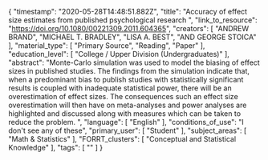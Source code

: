 {
    "timestamp": "2020-05-28T14:48:51.882Z",
    "title": "Accuracy of effect size estimates from published psychological research ",
    "link_to_resource": "https://doi.org/10.1080/00221309.2011.604365",
    "creators": [
        "ANDREW BRAND",
        "MICHAEL T. BRADLEY",
        "LISA A. BEST",
        "AND GEORGE STOICA"
    ],
    "material_type": [
        "Primary Source",
        "Reading",
        "Paper"
    ],
    "education_level": [
        "College / Upper Division (Undergraduates)"
    ],
    "abstract": "Monte-Carlo simulation was used to model the biasing of effect sizes in published studies. The findings from the simulation indicate that, when a predominant bias to publish studies with statistically significant results is coupled with inadequate statistical power, there will be an overestimation of effect sizes. The consequences such an effect size overestimation will then have on meta-analyses and power analyses are highlighted and discussed along with measures which can be taken to reduce the problem. ",
    "language": [
        "English"
    ],
    "conditions_of_use": "I don't see any of these",
    "primary_user": [
        "Student"
    ],
    "subject_areas": [
        "Math & Statistics"
    ],
    "FORRT_clusters": [
        "Conceptual and Statistical Knowledge"
    ],
    "tags": [
        ""
    ]
}